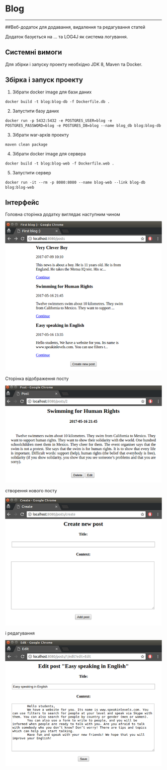# Blog 
***

##Веб-додаток для додавання, видалення та редагування статей

Додаток базується на ... та LOG4J як 
система логування.

## Cистемні вимоги

Для збірки і запуску проекту необхідно JDK 8, Maven та Docker.

## Збірка і запуск проекту

1. Зібрати docker image для бази даних 

```
docker build -t blog:blog-db -f Dockerfile.db .
```

2. Запустити базу даних 

```
docker run -p 5432:5432 -e POSTGRES_USER=blog -e POSTGRES_PASSWORD=blog -e POSTGRES_DB=blog --name blog_db blog:blog-db
```

3. Зібрати war-архів проекту 

```
maven clean package
```

4. Зібрати docker image для сервера 

```
docker build -t blog:blog-web -f Dockerfile.web .
```

5. Запустити сервер 

```
docker run -it --rm -p 8080:8080 --name blog-web --link blog-db  blog:blog-web
```

## Інтерфейс

Головна сторінка додатку виглядає наступним чином

![main-window](./samples/main-page.png)

Сторінка відображення посту

![post-page](./samples/post-page.png)

створення нового посту

![create-post-page](./samples/create-post-page.png)

і редагування

![edit-post-page](./samples/edit-post-page.png)